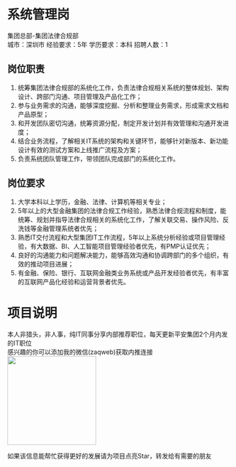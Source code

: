 # 系统管理岗
集团总部-集团法律合规部  
城市：深圳市 经验要求：5年 学历要求：本科  招聘人数：1

## 岗位职责
1. 统筹集团法律合规部的系统化工作，负责法律合规相关系统的整体规划、架构设计、跨部门沟通、项目管理及产品化工作；   
2. 参与业务需求的沟通，能够深度挖掘、分析和整理业务需求，形成需求文档和产品原型；   
3. 和开发团队密切沟通，统筹资源分配，制定开发计划并有效管理和沟通开发进度；   
4. 结合业务流程，了解相关IT系统的架构和关键环节，能够针对新版本、新功能设计有效的测试方案和上线推广流程及方案；   
5. 负责系统团队管理工作，带领团队完成部门的系统化工作。

## 岗位要求
1. 大学本科以上学历，金融、法律、计算机等相关专业；   
2. 5年以上的大型金融集团的法律合规工作经验，熟悉法律合规流程和制度，能统筹、规划并指导法律合规相关的系统化工作，了解关联交易、操作风险、反洗钱等金融管理系统者优先；   
3. 熟悉IT交付流程和大型集团IT工作流程，5年以上系统分析经验或项目管理经验，有大数据、BI、人工智能项目管理经验者优先，有PMP认证优先；   
4. 良好的沟通能力和问题解决能力，能够高效沟通和协调跨部门的多个组织，有效的推动项目进展；   
5. 有金融、保险、银行、互联网金融类业务系统或产品开发经验者优先，有丰富的互联网产品化经验和运营背景者优先。

# 项目说明

本人非猎头，非人事，纯IT同事分享内部推荐职位，每天更新平安集团2个月内发的IT职位  
感兴趣的你可以添加我的微信(zaqweb)获取内推连接  
<img src="https://github.com/zaqweb/PA-IT-JOBS/blob/master/WechatICode.jpeg"  height="200" width="200">

如果该信息能帮忙获得更好的发展请为项目点亮Star，转发给有需要的朋友




